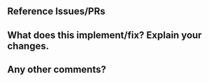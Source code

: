 <!--
Thanks for contributing a pull request! Please ensure you have taken a look at
the contribution guidelines: https://github.com/functime-org/functime/blob/main/CONTRIBUTING.md

👋 The best way to engage with us is to join our Discord channel:
https://discord.gg/JKMrZKjEwN
-->

## Reference Issues/PRs
<!--
Example: Fixes #1234. See also #3456.
Please use keywords (e.g., Fixes) to create link to the issues or pull requests
you resolved, so that they will automatically be closed when your pull request
is merged. See https://github.com/blog/1506-closing-issues-via-pull-requests
-->


## What does this implement/fix? Explain your changes.


## Any other comments?


<!--
Please be aware that we are a loose team of volunteers so patience is
necessary; assistance handling other issues is very welcome. We value
all user contributions, no matter how minor they are.

If we are slow to review, either the pull request needs some benchmarking, tinkering,
convincing, etc. or more likely the reviewers are simply busy. In either
case, we ask for your understanding during the review process.

Thanks for contributing!
-->
